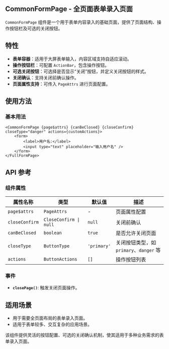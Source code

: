 

## CommonFormPage - 全页面表单录入页面

`CommonFormPage` 组件是一个用于表单内容录入的基础页面，提供了页面结构、操作按钮栏及可选的关闭按钮。

## 特性
- **表单容器**：适用于大屏表单输入，内容区域支持自适应滚动。
- **操作按钮栏**：可配置 `ActionBar`，包含操作按钮。
- **可选关闭按钮**：可选择是否显示“关闭”按钮，并定义关闭按钮的样式。
- **关闭确认**：支持关闭前确认操作。
- **页面属性支持**：可传入 `PageAttrs` 进行页面配置。

## 使用方法

### 基本用法
```svelte
<CommonFormPage {page$attrs} {canBeClosed} {closeConfirm} closeType="danger" actions={customActions}>
    <form>
        <label>用户名:</label>
        <input type="text" placeholder="输入用户名" />
    </form>
</FullFormPage>
```

## API 参考

### 组件属性
| 属性名称 | 类型 | 默认值 | 描述 |
|----------|------|--------|------|
| `page$attrs` | `PageAttrs` | - | 页面属性配置 |
| `closeConfirm` | `CloseConfirm \| null` | `null` | 关闭前确认 |
| `canBeClosed` | `boolean` | `true` | 是否允许关闭页面 |
| `closeType` | `ButtonType` | `'primary'` | 关闭按钮类型，如 `primary`、`danger` 等 |
| `actions` | `ButtonActions` | `[]` | 操作按钮列表 |

### 事件
- **`closePage()`**: 触发关闭页面操作。

## 适用场景
- 用于需要全页面布局的表单录入页面。
- 适用于表单较多、交互复杂的应用场景。

该组件提供灵活的按钮配置、可选的关闭确认机制，使其适用于多种业务需求的表单录入页面。
